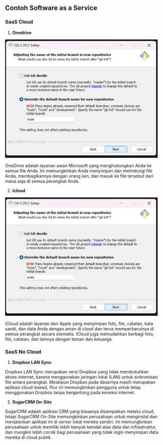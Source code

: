 ## Contoh Software as a Service

###  SaaS Cloud
 
 1.  **Onedrive**

 <img src="https://github.com/brianbwnd06/tekn-cloud-computing/blob/master/minggu-01/gambar/instal-git-6.png" width='500' />

 OneDrive adalah layanan awan Microsoft yang menghubungkan Anda ke semua file  Anda. Ini memungkinkan Anda menyimpan dan melindungi file Anda, membagikannya dengan orang lain, dan masuk ke file tersebut dari mana saja di semua perangkat Anda.
 
 2. **Icloud**

 <img src="https://github.com/brianbwnd06/tekn-cloud-computing/blob/master/minggu-01/gambar/instal-git-6.png" width='500' />

 iCloud adalah layanan dari Apple yang menyimpan foto, file, catatan, kata sandi, dan data Anda dengan aman di cloud dan terus memperbaruinya di semua perangkat secara otomatis. iCloud juga memudahkan berbagi foto, file, catatan, dan lainnya dengan teman dan keluarga.

### SaaS No Cloud

1. **Dropbox LAN Sync**

Dropbox LAN Sync merupakan versi Dropbox yang tidak membutuhkan akses internet, karena menggunakan jaringan lokal (LAN) untuk sinkronisasi file antara perangkat. Meskipun Dropbox pada dasarnya masih merupakan aplikasi cloud-based, fitur ini memungkinkan pengguna untuk tetap menggunakan Dropbox tanpa bergantung pada koneksi internet.

2. **SugarCRM On-Site**

SugarCRM adalah aplikasi CRM yang biasanya disampaikan melalui cloud, tetapi SugarCRM On-Site memungkinkan perusahaan untuk menginstal dan menjalankan aplikasi ini di server lokal mereka sendiri. Ini memungkinkan perusahaan untuk memiliki lebih banyak kendali atas data dan infrastruktur, dan mungkin lebih cocok bagi perusahaan yang tidak ingin menyimpan data mereka di cloud publik.

